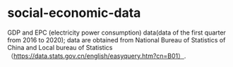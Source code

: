 # social-economic-data
GDP and  EPC (electricity power consumption) data(data of the first quarter from 2016 to 2020);
data are obtained from National Bureau of Statistics of China and Local bureau of Statistics （https://data.stats.gov.cn/english/easyquery.htm?cn=B01）.
